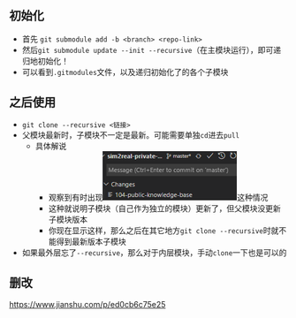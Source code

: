 ## 初始化
- 首先
`git submodule add -b <branch> <repo-link>`
- 然后`git submodule update --init --recursive`（在主模块运行），即可递归地初始化！
- 可以看到`.gitmodules`文件，以及递归初始化了的各个子模块

## 之后使用
- `git clone --recursive <链接>`
- 父模块最新时，子模块不一定是最新。可能需要单独`cd`进去`pull`
  - 具体解说
    - 观察到有时出现![](submodule-update.png)这种情况
    - 这种就说明子模块（自己作为独立的模块）更新了，但父模块没更新子模块版本
    - 你现在显示这样，那么之后在其它地方`git clone --recursive`时就不能得到最新版本子模块
- 如果最外层忘了`--recursive`，那么对于内层模块，手动`clone`一下也是可以的
## 删改
https://www.jianshu.com/p/ed0cb6c75e25